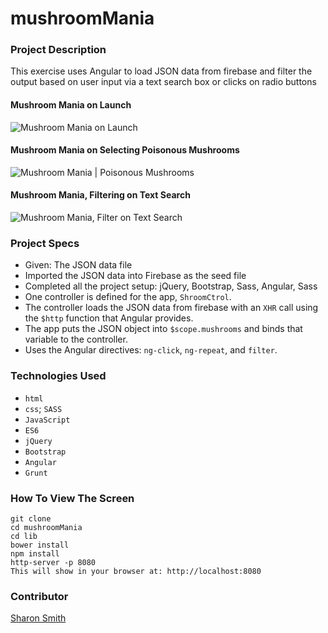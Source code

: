 # mushroomMania

### Project Description 

This exercise uses Angular to load JSON data from firebase and filter the output based on user input via a text search box or clicks on radio buttons 

#### Mushroom Mania on Launch 
![Mushroom Mania on Launch]()

#### Mushroom Mania on Selecting Poisonous Mushrooms
![Mushroom Mania | Poisonous Mushrooms]()

#### Mushroom Mania, Filtering on Text Search
![Mushroom Mania, Filter on Text Search]()


### Project Specs
- Given: The JSON data file
- Imported the JSON data into Firebase as the seed file
- Completed all the project setup: jQuery, Bootstrap, Sass, Angular, Sass
- One controller is defined for the app, `ShroomCtrol`. 
- The controller loads the JSON data from firebase with an `XHR` call using the `$http` function that Angular provides.
- The app puts the JSON object into `$scope.mushrooms` and binds that variable to the controller.
- Uses the Angular directives: `ng-click`, `ng-repeat`, and `filter`. 


### Technologies Used
- `html`
- `css`; `SASS`
- `JavaScript`
- `ES6`
- `jQuery`
- `Bootstrap`
- `Angular`
- `Grunt`


### How To View The Screen 
```
git clone 
cd mushroomMania
cd lib
bower install
npm install
http-server -p 8080
This will show in your browser at: http://localhost:8080
```

### Contributor
[Sharon Smith](https://github.com/SMITHsharon)
